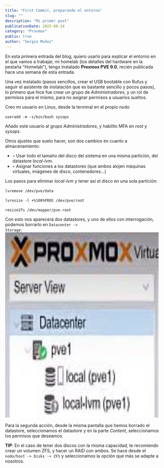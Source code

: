 ```yaml
---
title: "First Commit, preparando el entorno"
slug: ""
description: "Mi primer post"
publicationDate: 2025-08-14
category: "Proxmox"
public: true
author: "Sergio Muñoz"
---
```


En esta primera entrada del blog, quiero usarlo para explicar el entorno en el que vamos a trabajar, mi homelab (los detalles del hardware en la pestaña "Homelab"), tengo instalado <b>Proxmox PVE 9.0</b>, recién publicada hace una semana de esta entrada.

Una vez instalado (pasos sencillos, crear el USB bootable con Rufus y seguir el asistente de instalación que es bastante sencillo y pocos pasos), lo primero que hice fue crear un grupo de <i>Administradores</i>, y un rol de permisos para el mismo, para no asignar permisos a usuarios sueltos.

Creo mi usuario en Linux, desde la terminal en el propio nodo

<code class="bash">useradd -m -s/bin/bash sysops</code>

Añado este usuario al grupo <i>Administradores</i>, y habilito MFA en <i>root</i> y <i>sysops</i>.

Otros ajustes que suelo hacer, son dos cambios en cuanto a almacenamiento:
    <ul class="list">
        <li>◦ Usar todo el tamaño del disco del sistema en una misma partición, del datastore <i>local-lvm</i>.</li>
        <li>◦ Asignar funciones a los datastores (que ambos alojen máquinas virtuales, imágenes de disco, contenedores...)</li>
    </ul>

Los pasos para eliminar <i>local-lvm</i> y tener así el disco en una sola partición:
<p><code class="bash">lvremove /dev/pve/data</code></p>
<p><code class="bash">lvresize -l +%100%FREE /dev/pve/root</code></p>
<p><code class="bash">resize2fs /dev/mapper/pve-root</code></p>

Con esto nos aparecerá dos datastores, y uno de ellos con interrogación, podemos borrarlo en <code>Datacenter -> Storage</code>:
<img src="/images/datastores.jpg" alt="datastores" width="500" height="600">

Para la segunda acción, desde la misma pantalla que hemos borrado el datastore, seleccionamos el datastore y en la parte <i>Content</i>, seleccionamos los permisos que deseamos.

<b>TIP</b>: En el caso de tener dos discos con la misma capacidad, te recomiendo crear un volumen ZFS, y hacer un RAID con ambos.
Se hace desde el <code>nodo/host -> Disks -> ZFS</code> y seleccionamos la opción que más se adapte a nosotros.